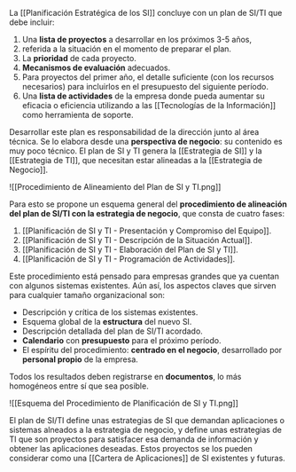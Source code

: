 La [[Planificación Estratégica de los SI]] concluye con un plan de SI/TI que debe incluir:

1. Una **lista de proyectos** a desarrollar en los próximos 3-5 años,
2. referida a la situación en el momento de preparar el plan.
3. La **prioridad** de cada proyecto.
4. **Mecanismos de evaluación** adecuados.
5. Para proyectos del primer año, el detalle suficiente (con los recursos necesarios) para incluirlos en el presupuesto del siguiente período.
6. Una **lista de actividades** de la empresa donde pueda aumentar su eficacia o eficiencia utilizando a las [[Tecnologías de la Información]] como herramienta de soporte.

Desarrollar este plan es responsabilidad de la dirección junto al área técnica. Se lo elabora desde una **perspectiva de negocio**: su contenido es muy poco técnico. El plan de SI y TI genera la [[Estrategia de SI]] y la [[Estrategia de TI]], que necesitan estar alineadas a la [[Estrategia de Negocio]].

![[Procedimiento de Alineamiento del Plan de SI y TI.png]]

Para esto se propone un esquema general del **procedimiento de alineación del plan de SI/TI con la estrategia de negocio**, que consta de cuatro fases:

1. [[Planificación de SI y TI - Presentación y Compromiso del Equipo]].
2. [[Planificación de SI y TI - Descripción de la Situación Actual]].
3. [[Planificación de SI y TI - Elaboración del Plan de SI y TI]].
4. [[Planificación de SI y TI - Programación de Actividades]].

Este procedimiento está pensado para empresas grandes que ya cuentan con algunos sistemas existentes. Aún así, los aspectos claves que sirven para cualquier tamaño organizacional son:

- Descripción y crítica de los sistemas existentes.
- Esquema global de la **estructura** del nuevo SI.
- Descripción detallada del plan de SI/TI acordado.
- **Calendario** con **presupuesto** para el próximo período.
- El espíritu del procedimiento: **centrado en el negocio**, desarrollado por **personal propio** de la empresa.

Todos los resultados deben registrarse en **documentos**, lo más homogéneos entre sí que sea posible.

![[Esquema del Procedimiento de Planificación de SI y TI.png]]

El plan de SI/TI define unas estrategias de SI que demandan aplicaciones o sistemas alneados a la estrategia de negocio, y define unas estrategias de TI que son proyectos para satisfacer esa demanda de información y obtener las aplicaciones deseadas. Estos proyectos se los pueden considerar como una [[Cartera de Aplicaciones]] de SI existentes y futuras.
